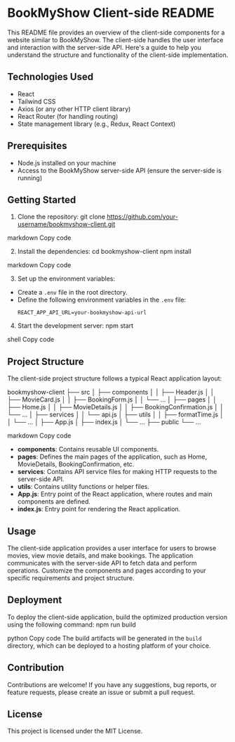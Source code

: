 # BookMyShow Client-side README

This README file provides an overview of the client-side components for a website similar to BookMyShow. The client-side handles the user interface and interaction with the server-side API. Here's a guide to help you understand the structure and functionality of the client-side implementation.

## Technologies Used
- React
- Tailwind CSS
- Axios (or any other HTTP client library)
- React Router (for handling routing)
- State management library (e.g., Redux, React Context)

## Prerequisites
- Node.js installed on your machine
- Access to the BookMyShow server-side API (ensure the server-side is running)

## Getting Started
1. Clone the repository:
git clone https://github.com/your-username/bookmyshow-client.git

markdown
Copy code

2. Install the dependencies:
cd bookmyshow-client
npm install

markdown
Copy code

3. Set up the environment variables:
- Create a `.env` file in the root directory.
- Define the following environment variables in the `.env` file:
  ```
  REACT_APP_API_URL=your-bookmyshow-api-url
  ```

4. Start the development server:
npm start

shell
Copy code

## Project Structure
The client-side project structure follows a typical React application layout:

bookmyshow-client
├── src
│ ├── components
│ │ ├── Header.js
│ │ ├── MovieCard.js
│ │ ├── BookingForm.js
│ │ └── ...
│ ├── pages
│ │ ├── Home.js
│ │ ├── MovieDetails.js
│ │ ├── BookingConfirmation.js
│ │ └── ...
│ ├── services
│ │ └── api.js
│ ├── utils
│ │ ├── formatTime.js
│ │ └── ...
│ ├── App.js
│ ├── index.js
│ └── ...
├── public
└── ...

markdown
Copy code

- **components**: Contains reusable UI components.
- **pages**: Defines the main pages of the application, such as Home, MovieDetails, BookingConfirmation, etc.
- **services**: Contains API service files for making HTTP requests to the server-side API.
- **utils**: Contains utility functions or helper files.
- **App.js**: Entry point of the React application, where routes and main components are defined.
- **index.js**: Entry point for rendering the React application.

## Usage
The client-side application provides a user interface for users to browse movies, view movie details, and make bookings. The application communicates with the server-side API to fetch data and perform operations. Customize the components and pages according to your specific requirements and project structure.

## Deployment
To deploy the client-side application, build the optimized production version using the following command:
npm run build

python
Copy code
The build artifacts will be generated in the `build` directory, which can be deployed to a hosting platform of your choice.

## Contribution
Contributions are welcome! If you have any suggestions, bug reports, or feature requests, please create an issue or submit a pull request.

## License
This project is licensed under the MIT License.
